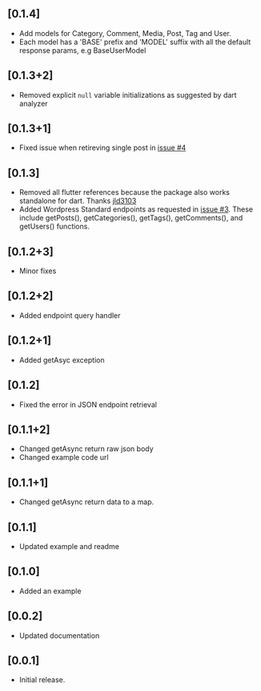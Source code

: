 ## [0.1.4]

- Add models for Category, Comment, Media, Post, Tag and User.
- Each model has a 'BASE' prefix and 'MODEL' suffix with all the default response params, e.g BaseUserModel

## [0.1.3+2]

- Removed explicit `null` variable initializations as suggested by dart analyzer
  
## [0.1.3+1]

- Fixed issue when retireving single post in [issue #4](https://github.com/dhmgroup/dart-wp/issues/4)

## [0.1.3]

- Removed all flutter references because the package also works standalone for dart. Thanks [jld3103](https://github.com/jld3103)
- Added Wordpress Standard endpoints as requested in [issue #3](https://github.com/dhmgroup/dart-wp/issues/3). These include getPosts(), getCategories(), getTags(), getComments(), and getUsers() functions.

## [0.1.2+3]

- Minor fixes

## [0.1.2+2]

- Added endpoint query handler

## [0.1.2+1]

- Added getAsyc exception

## [0.1.2]

- Fixed the error in JSON endpoint retrieval

## [0.1.1+2]

- Changed getAsync return raw json body
- Changed example code url

## [0.1.1+1]

- Changed getAsync return data to a map.

## [0.1.1]

- Updated example and readme

## [0.1.0]

- Added an example

## [0.0.2]

- Updated documentation

## [0.0.1]

- Initial release.

